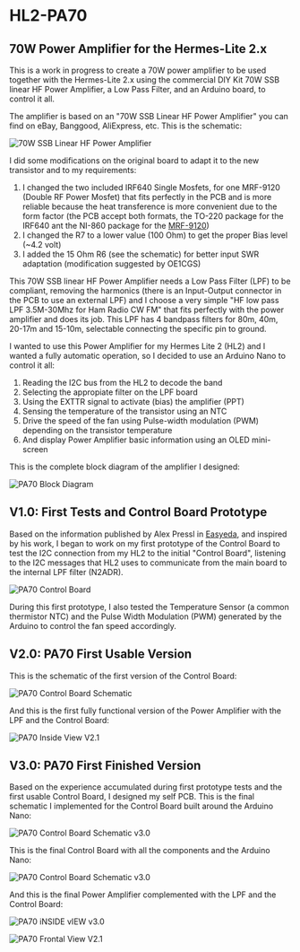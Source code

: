 # HL2-PA70

## 70W Power Amplifier for the Hermes-Lite 2.x

This is a work in progress to create a 70W power amplifier to be used together with the Hermes-Lite 2.x using the commercial DIY Kit 70W SSB linear HF Power Amplifier, a Low Pass Filter, and an Arduino board, to control it all.

The amplifier is based on an "70W SSB Linear HF Power Amplifier" you can find on eBay, Banggood, AliExpress, etc. This is the schematic:

![70W SSB Linear HF Power Amplifier](https://github.com/ea3igt/HL2-PA70/blob/main/Images/70W%20SSB%20Amplifier%20circuit.png?raw=true)


I did some modifications on the original board to adapt it to the new transistor and to my requirements:

1. I changed the two included IRF640 Single Mosfets, for one MRF-9120 (Double RF Power Mosfet) that fits perfectly in the PCB and is more reliable because the heat transference is more convenient due to the form factor (the PCB accept both formats, the TO-220 package for the IRF640 ant the NI-860 package for the [MRF-9120](https://www.nxp.com/docs/en/data-sheet/MRF9120.pdf))
2. I changed the R7 to a lower value (100 Ohm) to get the proper Bias level (~4.2 volt)
3. I added the 15 Ohm R6 (see the schematic) for better input SWR adaptation (modification suggested by OE1CGS)

This 70W SSB linear HF Power Amplifier needs a Low Pass Filter (LPF) to be compliant, removing the harmonics (there is an Input-Output connector in the PCB to use an external LPF) and I choose a very simple "HF low pass LPF 3.5M-30Mhz for Ham Radio CW FM" that fits perfectly with the power amplifier and does its job. This LPF has 4 bandpass filters for 80m, 40m, 20-17m and 15-10m, selectable connecting the specific pin to ground.

I wanted to use this Power Amplifier for my Hermes Lite 2 (HL2) and I wanted a fully automatic operation, so I decided to use an Arduino Nano to control it all:

1. Reading the I2C bus from the HL2 to decode the band
2. Selecting the appropiate filter on the LPF board
3. Using the EXTTR signal to activate (bias) the amplifier (PPT)
4. Sensing the temperature of the transistor using an NTC
5. Drive the speed of the fan using Pulse-width modulation (PWM) depending on the transistor temperature
6. And display Power Amplifier basic information using an OLED mini-screen

This is the complete block diagram of the amplifier I designed:

![PA70 Block Diagram](https://github.com/ea3igt/HL2-PA70/blob/main/Images/PA70%20Block%20Diagram%20v2.1.2.JPG?raw=true)

## V1.0: First Tests and Control Board Prototype

Based on the information published by Alex Pressl in [Easyeda](https://easyeda.com/pressl.alex/experiment_HL2_Arduino_I2C), and inspired by his work, I began to work on my first prototype of the Control Board to test the I2C connection from my HL2 to the initial "Control Board", listening to the I2C messages that HL2 uses to communicate from the main board to the internal LPF filter (N2ADR). 

![PA70 Control Board](https://github.com/ea3igt/HL2-PA70/blob/main/Images/First%20Prototype%20v1.0.2.jpg?raw=true)

During this first prototype, I also tested the Temperature Sensor (a common thermistor NTC) and the Pulse Width Modulation (PWM) generated by the Arduino to control the fan speed accordingly.

## V2.0: PA70 First Usable Version

This is the schematic of the first version of the Control Board:

![PA70 Control Board Schematic](https://github.com/ea3igt/HL2-PA70/blob/main/Images/Control%20Board%20v2.1.2.JPG?raw=true)

And this is the first fully functional version of the Power Amplifier with the LPF and the Control Board:

![PA70 Inside View V2.1](https://github.com/ea3igt/HL2-PA70/blob/main/Images/HL2-PA70%20v2.1.0.JPG?raw=true)

## V3.0: PA70 First Finished Version

Based on the experience accumulated during first prototype tests and the first usable Control Board, I designed my self PCB. This is the final schematic I implemented for the Control Board built around the Arduino Nano:

![PA70 Control Board Schematic v3.0](https://github.com/ea3igt/HL2-PA70/blob/main/Images/Control%20Board%20Schematic%20v3.0.1.JPG?raw=true)

This is the final Control Board with all the components and the Arduino Nano:

![PA70 Control Board Schematic v3.0](https://github.com/ea3igt/HL2-PA70/blob/main/Images/Control%20Board%20v3.0.1.jpg?raw=true)

And this is the final Power Amplifier complemented with the LPF and the Control Board:

![PA70 iNSIDE vIEW v3.0](https://github.com/ea3igt/HL2-PA70/blob/main/Images/HL2-PA70%20v3.0.0.JPG?raw=true)

![PA70 Frontal View V2.1](https://github.com/ea3igt/HL2-PA70/blob/main/Images/HL2-PA70%20Enclosure%20v2.1.0.jpg?raw=true)
